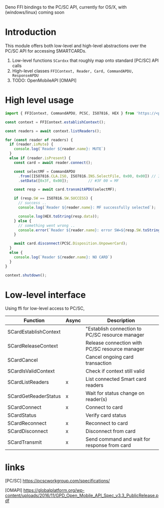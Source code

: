 Deno FFI bindings to the PC/SC API, currently for OS/X, with (windows/linux) coming soon

# Introduction
This module offers both low-level and high-level abstractions over the PC/SC API for accessing SMARTCARDs.

1. Low-level functions `SCardxx` that roughly map onto standard [PC/SC] API calls
2. High-level classes `FFIContext, Reader, Card, CommandAPDU, ResponseAPDU`
3. TODO: OpenMobileAPI [OMAPI]

# High level usage

```typescript
import { FFIContext, CommandAPDU, PCSC, ISO7816, HEX } from 'https://<pcsc-deno-repo>/mod.ts';

const context = FFIContext.establishContext();

const readers = await context.listReaders();

for (const reader of readers) {
  if (reader.isMute) {
    console.log(`Reader ${reader.name}: MUTE`)
  }
  else if (reader.isPresent) {
    const card = await reader.connect();

    const selectMF = CommandAPDU
      .from([ISO7816.CLA.ISO, ISO7816.INS.SelectFile, 0x00, 0x00]) // ISO SELECT
      .setData([0x3f, 0x00]);         // #3F 00 = MF

    const resp = await card.transmitAPDU(selectMF);

    if (resp.SW == ISO7816.SW.SUCCESS) {
      // success ..
      console.log(`Reader ${reader.name}: MF successfully selected`);

      console.log(HEX.toString(resp.data));
    } else {
      // something went wrong .. 
      console.error(`Reader ${reader.name}: error SW=${resp.SW.toString(16)}`);
    }

    await card.disconnect(PCSC.Disposition.UnpowerCard);
  }
  else {
    console.log(`Reader ${reader.name}: NO CARD`)
  }
}

context.shutdown();
```

# Low-level interface

Using ffi for low-level access to PC/SC,

| Function              | Async | Description |
| --------------------- | ----- | ----------- |
| SCardEstablishContext | | "Establish connection to PC/SC resource manager |
| SCardReleaseContext   | | Release connection with PC/SC resource manager |
| SCardCancel           | | Cancel ongoing card transaction |
| SCardIsValidContext   | | Check if context still valid |
| SCardListReaders      | x | List connected Smart card readers |
| SCardGetReaderStatus  | x | Wait for status change on reader(s) |
| SCardConnect          | x | Connect to card |
| SCardStatus           |   | Verify card status |
| SCardReconnect        | x | Reconnect to card |
| SCardDisconnect       | x | Disconnect from card |
| SCardTransmit         | x | Send command and wait for response from card |

# links

[PC/SC] https://pcscworkgroup.com/specifications/

[OMAPI]
https://globalplatform.org/wp-content/uploads/2016/11/GPD_Open_Mobile_API_Spec_v3.3_PublicRelease.pdf
